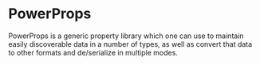 # PowerProps
PowerProps is a generic property library which one can use to maintain
easily discoverable data in a number of types, as well as convert that
data to other formats and de/serialize in multiple modes.
